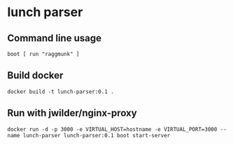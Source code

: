 # lunch parser

## Command line usage
`boot [ run "raggmunk" ]`

## Build docker
`docker build -t lunch-parser:0.1 .`

## Run with jwilder/nginx-proxy
`docker run -d -p 3000 -e VIRTUAL_HOST=hostname -e VIRTUAL_PORT=3000 --name lunch-parser lunch-parser:0.1 boot start-server`